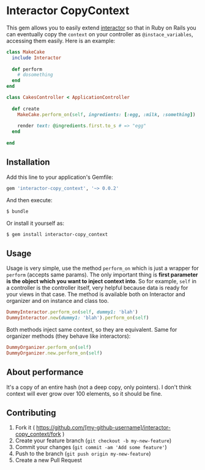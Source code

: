 # Interactor CopyContext

This gem allows you to easily extend [interactor](https://github.com/collectiveidea/interactor) so that in
Ruby on Rails you can eventually copy the `context` on your controller as `@instace_variables`, accessing them
easily. Here is an example:

```ruby
class MakeCake
  include Interactor
  
  def perform
    # dosomething
  end
end

class CakesController < ApplicationController
  
  def create
    MakeCake.perform_on(self, ingredients: [:egg, :milk, :something])
    
    render text: @ingredients.first.to_s # => "egg"
  end
  
end
```

## Installation

Add this line to your application's Gemfile:

```ruby
gem 'interactor-copy_context', '~> 0.0.2'
```

And then execute:

```bash
$ bundle
```

Or install it yourself as:

```bash
$ gem install interactor-copy_context
```

## Usage

Usage is very simple, use the method `perform_on` which is just a wrapper for `perform` (accepts same params).
The only important thing is **first parameter is the object which you want to inject context into**. So for
example, `self` in a controller is the controller itself, very helpful because data is ready for your views in
that case. The method is available both on Interactor and organizer and on instance and class too.

```ruby
DummyInteractor.perform_on(self, dummy1: 'blah')
DummyInteractor.new(dummy1: 'blah').perform_on(self)
```

Both methods inject same context, so they are equivalent. Same for organizer methods (they behave like
interactors):

```ruby
DummyOrganizer.perform_on(self)
DummyOrganizer.new.perform_on(self)
```

## About performance
It's a copy of an entire hash (not a deep copy, only pointers). I don't think context will ever grow over 100
elements, so it should be fine.

## Contributing

1. Fork it ( https://github.com/[my-github-username]/interactor-copy_context/fork )
2. Create your feature branch (`git checkout -b my-new-feature`)
3. Commit your changes (`git commit -am 'Add some feature'`)
4. Push to the branch (`git push origin my-new-feature`)
5. Create a new Pull Request
